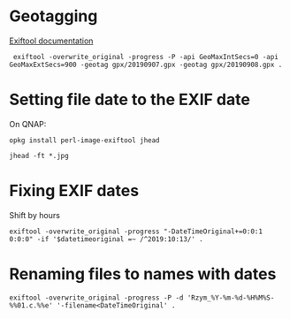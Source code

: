 # Geotagging

[Exiftool documentation](https://sno.phy.queensu.ca/~phil/exiftool/geotag.html)

```
 exiftool -overwrite_original -progress -P -api GeoMaxIntSecs=0 -api GeoMaxExtSecs=900 -geotag gpx/20190907.gpx -geotag gpx/20190908.gpx .
```

# Setting file date to the EXIF date

On QNAP:

```
opkg install perl-image-exiftool jhead

```

```
jhead -ft *.jpg
```

# Fixing EXIF dates

Shift by hours

```
exiftool -overwrite_original -progress "-DateTimeOriginal+=0:0:1 0:0:0" -if '$datetimeoriginal =~ /^2019:10:13/' .
```

# Renaming files to names with dates

```
exiftool -overwrite_original -progress -P -d 'Rzym_%Y-%m-%d-%H%M%S-%%01.c.%%e' '-filename<DateTimeOriginal' .
```
